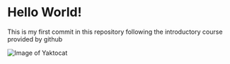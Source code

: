 # Hello World!

This is my first commit in this repository following the introductory course provided by github

![Image of Yaktocat](https://octodex.github.com/images/yaktocat.png)
